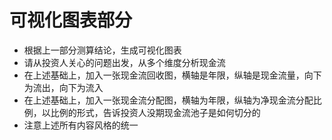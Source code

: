 # 可视化图表部分
- 根据上一部分测算结论，生成可视化图表
- 请从投资人关心的问题出发，从多个维度分析现金流
- 在上述基础上，加入一张现金流回收图，横轴是年限，纵轴是现金流量，向下为流出，向下为流入
- 在上述基础上，加入一张现金流分配图，横轴为年限，纵轴为净现金流分配比例，以比例的形式，告诉投资人没期现金流池子是如何切分的
- 注意上述所有内容风格的统一